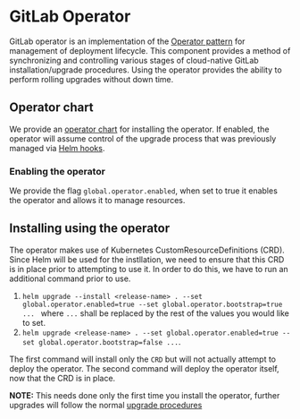 # GitLab Operator

GitLab operator is an implementation of the [Operator pattern](https://coreos.com/blog/introducing-operators.html) for management of deployment lifecycle. This component provides a method of synchronizing and controlling various stages of cloud-native GitLab installation/upgrade procedures. Using the operator provides the ability to perform rolling upgrades without down time.

## Operator chart

We provide an [operator chart](../../charts/gitlab/charts/operator) for installing the operator. If enabled, the operator will assume control of the upgrade process that was previously managed via [Helm hooks](https://docs.helm.sh/developing_charts/#hooks).

### Enabling the operator

We provide the flag `global.operator.enabled`, when set to true it enables the operator and allows it to manage resources.

## Installing using the operator

The operator makes use of Kubernetes CustomResourceDefinitions (CRD). Since Helm will be used for the instllation, we need to ensure that this CRD is in place prior to attempting to use it. In order to do this, we have to run an additional command prior to use.

1. `helm upgrade --install <release-name> . --set global.operator.enabled=true --set global.operator.bootstrap=true ... ` where `...` shall be replaced by the rest of the values you would like to set.
2. `helm upgrade <release-name> . --set global.operator.enabled=true --set global.operator.bootstrap=false ...`.

The first command will install only the `CRD` but will not actually attempt to deploy the operator. The second command will deploy the operator itself, now that the CRD is in place.

**NOTE:** This needs done only the first time you install the operator, further upgrades will follow the normal [upgrade procedures](./upgrade.md)
